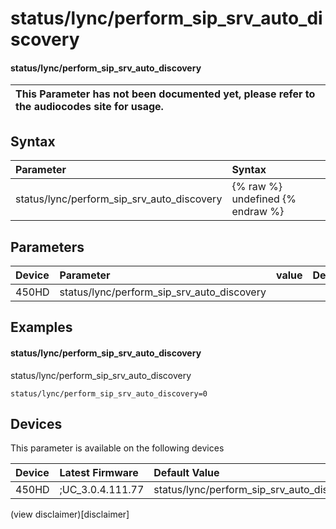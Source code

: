 ﻿---
description: status/lync/perform_sip_srv_auto_discovery
search:
    keywords: ['status','lync','perform_sip_srv_auto_discovery']
---

# status/lync/perform_sip_srv_auto_discovery

#### status/lync/perform_sip_srv_auto_discovery


| This Parameter has not been documented yet, please refer to the audiocodes site for usage.  |
| :--- |

## Syntax
| Parameter | Syntax |
| :--- | :--- |
|status/lync/perform_sip_srv_auto_discovery | {% raw %} undefined {% endraw %} |

## Parameters
|Device|Parameter|value|Description|
|:---|:---|:---|:---|
| 450HD | status/lync/perform_sip_srv_auto_discovery |  |  |

## Examples
#### status/lync/perform_sip_srv_auto_discovery

status/lync/perform_sip_srv_auto_discovery

```
status/lync/perform_sip_srv_auto_discovery=0
```

## Devices
This parameter is available on the following devices

| Device | Latest Firmware | Default Value |
|:---|:---|:---|
| 450HD | ;UC_3.0.4.111.77 | status/lync/perform_sip_srv_auto_discovery=0 

(view disclaimer)[disclaimer]
